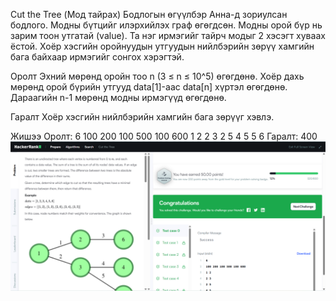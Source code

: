 Cut the Tree (Мод тайрах)
Бодлогын өгүүлбэр
Анна-д зориулсан бодлого. Модны бүтцийг илэрхийлэх граф өгөгдсөн. Модны орой бүр нь зарим тоон утгатай (value). Та нэг ирмэгийг тайрч модыг 2 хэсэгт хуваах ёстой. Хоёр хэсгийн оройнуудын утгуудын нийлбэрийн зөрүү хамгийн бага байхаар ирмэгийг сонгох хэрэгтэй.

Оролт
Эхний мөрөнд оройн тоо n (3 ≤ n ≤ 10^5) өгөгдөнө.
Хоёр дахь мөрөнд орой бүрийн утгууд data[1]-аас data[n] хүртэл өгөгдөнө.
Дараагийн n-1 мөрөнд модны ирмэгүүд өгөгдөнө.

Гаралт
Хоёр хэсгийн нийлбэрийн хамгийн бага зөрүүг хэвлэ.

Жишээ
Оролт:
6
100 200 100 500 100 600
1 2
2 3
2 5
4 5
5 6
Гаралт:
400
![alt text](<Screenshot (294).png>)